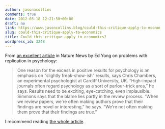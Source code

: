 ```yaml
---
author: jasonacollins
comments: true
date: 2012-05-18 12:21:50+00:00
draft: no
link: https://www.jasoncollins.blog/could-this-critique-apply-to-economics/
slug: could-this-critique-apply-to-economics
title: Could this critique apply to economics?
wordpress_id: 3248
---
```


From [an excellent article](http://www.nature.com/news/replication-studies-bad-copy-1.10634) in Nature News by Ed Yong on problems with replication in psychology:


<blockquote>One reason for the excess in positive results for psychology is an emphasis on “slightly freak-show-ish” results, says Chris Chambers, an experimental psychologist at Cardiff University, UK. “High-impact journals often regard psychology as a sort of parlour-trick area,” he says. Results need to be exciting, eye-catching, even implausible. Simmons says that the blame lies partly in the review process. “When we review papers, we're often making authors prove that their findings are novel or interesting,” he says. “We're not often making them prove that their findings are true.”</blockquote>


I recommend reading [the whole article](http://www.nature.com/news/replication-studies-bad-copy-1.10634).
